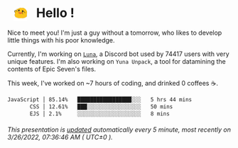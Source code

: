 <h1>   <img src="./spoink.gif" style="vertical-align:middle;" width="30px">   Hello ! </h1>

Nice to meet you! I'm just a guy without a tomorrow, who likes to develop little things with his poor knowledge.

Currently, I'm working on <a href='https://github.com/Asgarrrr/Luna'>`Luna`</a>, a Discord bot used by 74417 users with very unique features. I'm also working on `Yuna Unpack`, a tool for datamining the contents of Epic Seven's files.

This week, I've worked on ~7 hours of coding, and drinked 0 coffees ☕.

```
JavaScript │ 85.14%   █████████████████░░░   5 hrs 44 mins
       CSS │ 12.61%   ███░░░░░░░░░░░░░░░░░   50 mins
       EJS │ 2.1%     ░░░░░░░░░░░░░░░░░░░░   8 mins
```

###### This presentation is [updated](https://github.com/Asgarrrr) automatically every 5 minute, most recently on 3/26/2022, 07:36:46 AM ( UTC±0 ).